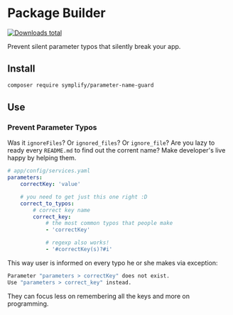 # Package Builder

[![Downloads total](https://img.shields.io/packagist/dt/symplify/parameter-name-guard.svg?style=flat-square)](https://packagist.org/packages/symplify/parameter-name-guard/stats)

Prevent silent parameter typos that silently break your app.

## Install

```bash
composer require symplify/parameter-name-guard
```

## Use

### Prevent Parameter Typos

Was it `ignoreFiles`? Or `ignored_files`? Or `ignore_file`? Are you lazy to ready every `README.md` to find out the corrent name?
Make developer's live happy by helping them.

```yaml
# app/config/services.yaml
parameters:
    correctKey: 'value'

    # you need to get just this one right :D
    correct_to_typos:
        # correct key name
        correct_key:
            # the most common typos that people make
            - 'correctKey'

            # regexp also works!
            - '#correctKey(s)?#i'
```

This way user is informed on every typo he or she makes via exception:

```bash
Parameter "parameters > correctKey" does not exist.
Use "parameters > correct_key" instead.
```

They can focus less on remembering all the keys and more on programming.
